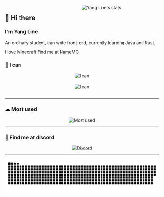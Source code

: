<a href="https://wakatime.com/@YangLine" target="_blank">
	<img width="50%" align="right" src="https://github-readme-stats.vercel.app/api/wakatime?username=YangLine&border_radius=13px&theme=dark&border_color=1f6feb&range=all_time&custom_title=💻 Yang Line's coding stats" alt="Yang Line's stats">
</a>

<h2>👋 Hi there</h2>
<h3>I'm Yang Line</h3>
<p>
    An ordinary student, can write front-end, currently learning Java and Rust.
</p>
<p>I love Minecraft <bold>Find me at <a href="https://namemc.com/YangLineMC">NameMC</a><bold></p>

<h3> 💪 I can </h3>
<div align="center">
    <img src="https://skillicons.dev/icons?i=html,css,js,ts,vue" height="50px" alt="I can" align="center"><br><br>
    <img src="https://skillicons.dev/icons?i=java,kotlin,php,lua,rust" height="50px" alt="I can" align="center"><br><br>
</div>
<hr>

<h3> ☁ Most used </h3>
<div align="center">
    <img src="https://skillicons.dev/icons?i=idea,vscode,gradle,nginx,github,cloudflare" height="50px" alt="Most used">
</div>
<hr>

<h3> 👾 Find me at discord </h3>
<a href="https://discord.com/users/1130166359217688667" target="_blank">
    <div align="center">
        <img src="https://lanyard.cnrad.dev/api/1130166359217688667?bg=0d1117&borderRadius=1rem&idleMessage=I'm doing nothing ㄟ( ▔, ▔ )ㄏ" alt="Discord">
    </div>
</a>
<hr>

<div align="center">
    <img src="https://raw.githubusercontent.com/YangLine/YangLine/snake/github-snake-dark.svg" alt="Snake">
</div>
